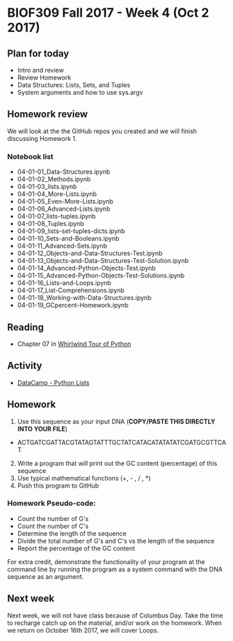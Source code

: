 # BIOF309 Fall 2017 - Week 4 (Oct 2 2017)


## Plan for today

* Intro and review
* Review Homework
* Data Structures: Lists, Sets, and Tuples
* System arguments and how to use sys.argv

## Homework review

We will look at the the GitHub repos you created and we will finish discussing Homework 1.


### Notebook list
* 04-01-01_Data-Structures.ipynb
* 04-01-02_Methods.ipynb
* 04-01-03_lists.ipynb
* 04-01-04_More-Lists.ipynb
* 04-01-05_Even-More-Lists.ipynb
* 04-01-06_Advanced-Lists.ipynb
* 04-01-07_lists-tuples.ipynb
* 04-01-08_Tuples.ipynb
* 04-01-09_lists-set-tuples-dicts.ipynb
* 04-01-10_Sets-and-Booleans.ipynb
* 04-01-11_Advanced-Sets.ipynb
* 04-01-12_Objects-and-Data-Structures-Test.ipynb
* 04-01-13_Objects-and-Data-Structures-Test-Solution.ipynb
* 04-01-14_Advanced-Python-Objects-Test.ipynb
* 04-01-15_Advanced-Python-Objects-Test-Solutions.ipynb
* 04-01-16_Lists-and-Loops.ipynb
* 04-01-17_List-Comprehensions.ipynb
* 04-01-18_Working-with-Data-Structures.ipynb
* 04-01-19_GCpercent-Homework.ipynb

## Reading

* Chapter 07 in [Whirlwind Tour of Python](https://github.com/jakevdp/WhirlwindTourOfPython)

## Activity

* [DataCamp - Python Lists](https://campus.datacamp.com/courses/intro-to-python-for-data-science/chapter-2-python-lists)

## Homework

1. Use this sequence as your input DNA (**COPY/PASTE THIS DIRECTLY
INTO YOUR FILE**)
  * ACTGATCGATTACGTATAGTATTTGCTATCATACATATATATCGATGCGTTCAT
2. Write a program that will print out the GC content (percentage) of this sequence
3. Use typical mathematical functions (+, - , / , \*)
4. Push this program to GitHub

### Homework Pseudo-code:
* Count the number of G's
* Count the number of C's
* Determine the length of the sequence
* Divide the total number of G's and C's vs the length of the sequence
* Report the percentage of the GC content

For extra credit, demonstrate the functionality of your program at the command line by running the program as a system command with the DNA sequence as an argument.

## Next week

Next week, we will not have class because of Columbus Day. Take the time to recharge catch up on the material, and/or work on the homework. When we return on October 16th 2017, we will cover Loops.
